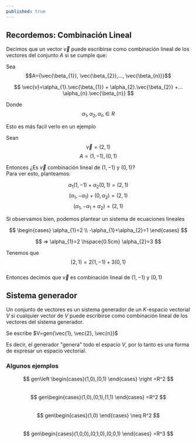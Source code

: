 ```yaml
---
published: true
---
```

## Recordemos: Combinación Lineal

Decimos que un vector $\vec{v}$ puede escribirse como combinación lineal de los vectores del conjunto $A$ si se cumple que:

Sea $$A={\vec{\beta_{1}}, \vec{\beta_{2}},..., \vec{\beta_{n}}}$$

$$ \vec{v}=\alpha_{1}.\vec{\beta_{1}} + \alpha_{2}.\vec{\beta_{2}} +... \alpha_{n}.\vec{\beta_{n}} $$

Donde $$ \alpha_{1}, \alpha_{2}, \alpha_{n} \in R $$

Esto es más facil verlo en un ejemplo

Sean $$ \vec{v}=(2,1) $$
$$ A={(1,-1), (0,1)} $$

Entonces ¿Es $\vec{v}$ combinación lineal de $(1,-1)$ y $(0,1)$?  
Para ver esto, planteamos:

$$ \alpha_{1}(1,-1) + \alpha_{2}(0,1)=(2,1) $$
$$ (\alpha_{1}, -\alpha_{1}) + (0, \alpha_{2})=(2,1) $$
$$ (\alpha_{1}, -\alpha_{1}+\alpha_{2})=(2,1) $$

Si observamos bien, podemos plantear un sistema de ecuaciones lineales

$$ \begin{cases} \alpha_{1}=2 \\ -\alpha_{1}+\alpha_{2}=1 \end{cases} $$

$$ => \alpha_{1}=2 \hspace{0.5cm} \alpha_{2}=3 $$

Tenemos que $$(2,1)=2(1,-1)+3(0,1)$$  
Entonces decimos que $\vec{v}$ es combinación lineal de $(1,-1)$ y $(0,1)$

## Sistema generador

Un conjunto de vectores es un sistema generador de un $K$-espacio vectorial $V$ si cualquier vector de $V$ puede escribirse como combinación lineal de los vectores del sistema generador.

Se escribe $V=gen{\vec{1}, \vec{2}, \vec{n}}$

Es decir, el generador "genera" todo el espacio $V$, por lo tanto es una forma de expresar un espacio vectorial.

### Algunos ejemplos

$$ gen\left \begin{cases}(1,0),(0,1) \end{cases} \right =R^2 $$  
$$ gen\begin{cases}(1,0),(0,1),(1,1) \end{cases} =R^2 $$  
$$ gen\begin{cases}(1,0) \end{cases} \neq R^2 $$  
$$ gen\begin{cases}(1,0,0),(0,1,0),(0,0,1) \end{cases} =R^3 $$  
